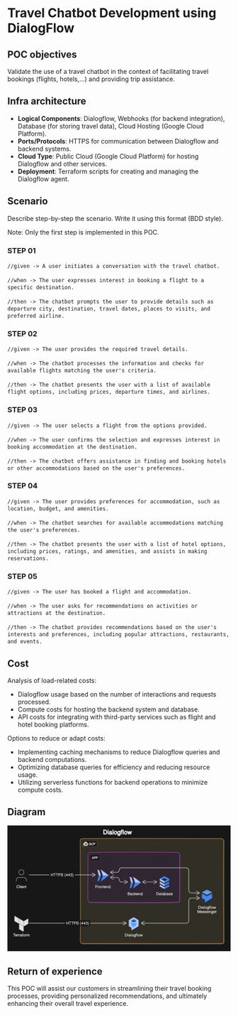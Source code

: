 # Travel Chatbot Development using DialogFlow

## POC objectives

Validate the use of a travel chatbot in the context of facilitating travel bookings (flights, hotels,...) and providing trip assistance.

## Infra architecture

- **Logical Components**: Dialogflow, Webhooks (for backend integration), Database (for storing travel data), Cloud Hosting (Google Cloud Platform).
- **Ports/Protocols**: HTTPS for communication between Dialogflow and backend systems.
- **Cloud Type**: Public Cloud (Google Cloud Platform) for hosting Dialogflow and other services.
- **Deployment**: Terraform scripts for creating and managing the Dialogflow agent.


## Scenario

Describe step-by-step the scenario. Write it using this format (BDD style).

Note: Only the first step is implemented in this POC.

### STEP 01

```
//given -> A user initiates a conversation with the travel chatbot.

//when -> The user expresses interest in booking a flight to a specific destination.

//then -> The chatbot prompts the user to provide details such as departure city, destination, travel dates, places to visits, and preferred airline.

```

### STEP 02

```
//given -> The user provides the required travel details.

//when -> The chatbot processes the information and checks for available flights matching the user's criteria.

//then -> The chatbot presents the user with a list of available flight options, including prices, departure times, and airlines.

```

### STEP 03

```
//given -> The user selects a flight from the options provided.

//when -> The user confirms the selection and expresses interest in booking accommodation at the destination.

//then -> The chatbot offers assistance in finding and booking hotels or other accommodations based on the user's preferences.

```

### STEP 04

```
//given -> The user provides preferences for accommodation, such as location, budget, and amenities.

//when -> The chatbot searches for available accommodations matching the user's preferences.

//then -> The chatbot presents the user with a list of hotel options, including prices, ratings, and amenities, and assists in making reservations.

```

### STEP 05

```
//given -> The user has booked a flight and accommodation.

//when -> The user asks for recommendations on activities or attractions at the destination.

//then -> The chatbot provides recommendations based on the user's interests and preferences, including popular attractions, restaurants, and events.
```

## Cost

Analysis of load-related costs:
- Dialogflow usage based on the number of interactions and requests processed.
- Compute costs for hosting the backend system and database.
- API costs for integrating with third-party services such as flight and hotel booking platforms.

Options to reduce or adapt costs:
- Implementing caching mechanisms to reduce Dialogflow queries and backend computations.
- Optimizing database queries for efficiency and reducing resource usage.
- Utilizing serverless functions for backend operations to minimize compute costs.

## Diagram

![Travel Chatbot Architecture](./diagram/diagram.svg)

## Return of experience

This POC will assist our customers in streamlining their travel booking processes, providing personalized recommendations, and ultimately enhancing their overall travel experience.
